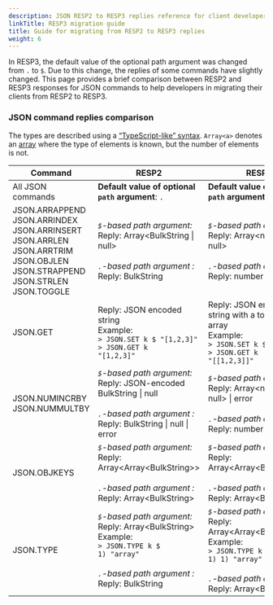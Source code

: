```yaml
---
description: JSON RESP2 to RESP3 replies reference for client developers
linkTitle: RESP3 migration guide
title: Guide for migrating from RESP2 to RESP3 replies
weight: 6
---
```


In RESP3, the default value of the optional path argument was changed from `.` to `$`. 
Due to this change, the replies of some commands have slightly changed. 
This page provides a brief comparison between RESP2 and RESP3 responses for JSON commands to help developers in migrating their clients from RESP2 to RESP3.

### JSON command replies comparison 

The types are described using a [“TypeScript-like” syntax](https://www.typescriptlang.org/docs/handbook/2/everyday-types.html). `Array<a>` denotes an [array](https://www.typescriptlang.org/docs/handbook/2/everyday-types.html#arrays) where the type of elements is known, but the number of elements is not.

| Command                                                                                                                                                 | RESP2                                                                                                                                                                                            | RESP3                                                                                                                                                                                                               |
|---------------------------------------------------------------------------------------------------------------------------------------------------------|--------------------------------------------------------------------------------------------------------------------------------------------------------------------------------------------------|---------------------------------------------------------------------------------------------------------------------------------------------------------------------------------------------------------------------|
| All JSON commands                                                                                                                                       | **Default value of optional `path` argument**: `.`                                                                                                                                               | **Default value of optional `path` argument:** `$`                                                                                                                                                                  |
| JSON.ARRAPPEND<br/>JSON.ARRINDEX<br/>JSON.ARRINSERT<br/>JSON.ARRLEN<br/>JSON.ARRTRIM<br/>JSON.OBJLEN<br/>JSON.STRAPPEND<br/>JSON.STRLEN<br/>JSON.TOGGLE | *`$`-based path argument:* <br/> Reply: Array\<BulkString &#124; null> <br/><br/> *`.`-based path argument :*&nbsp;<br/> Reply: BulkString                                                       | *`$`-based path argument:*&nbsp; <br/> Reply: Array\<number &#124; null> <br/><br/> *`.`-based path argument :* <br/> Reply: number                                                                                 |
| JSON.GET                                                                                                                                                | Reply: JSON encoded string  <br/> Example: <br/> ```> JSON.SET k $ "[1,2,3]"```<br/> ```> JSON.GET k```<br/>```"[1,2,3]"```                                                                      | Reply: JSON encoded string with a top-level array  <br/> Example: <br/> ```> JSON.SET k $ "[1,2,3]"```<br/> ```> JSON.GET k```<br/>```"[[1,2,3]]"```                                                                |
| JSON.NUMINCRBY<br/>JSON.NUMMULTBY                                                                                                                       | *`$`-based path argument:* <br/> Reply: JSON-encoded BulkString &#124; null <br/><br/> *`.`-based path argument :*&nbsp;<br/> Reply: BulkString &#124; null &#124; error                         | *`$`-based path argument:* <br/> Reply: Array\<number &#124;  null> &#124; error <br/><br/> *`.`-based path argument :*&nbsp;<br/> Reply: number &#124;  null &#124; error                                          |
| JSON.OBJKEYS                                                                                                                                            | *`$`-based path argument:* <br/> Reply: Array\<Array\<BulkString\>> <br/><br/> *`.`-based path argument :*&nbsp;<br/> Reply: Array\<BulkString>                                                  | *`$`-based path argument:* <br/> Reply: Array\<Array\<BulkString\>> <br/><br/> *`.`-based path argument :*&nbsp;<br/> Reply: Array\<BulkString>                                                                     |
| JSON.TYPE                                                                                                                                               | *`$`-based path argument:* <br/> Reply: Array\<BulkString\> <br/> Example: <br />```> JSON.TYPE k $```<br />```1) "array"``` <br/><br/> *`.`-based path argument :*&nbsp;<br/> Reply: BulkString | *`$`-based path argument:* <br/> Reply: Array\<Array\<BulkString\>> <br/> Example: <br />```> JSON.TYPE k $```<br />```1) 1) "array"``` <br/><br/> *`.`-based path argument :*&nbsp;<br/> Reply: Array\<BulkString> |
